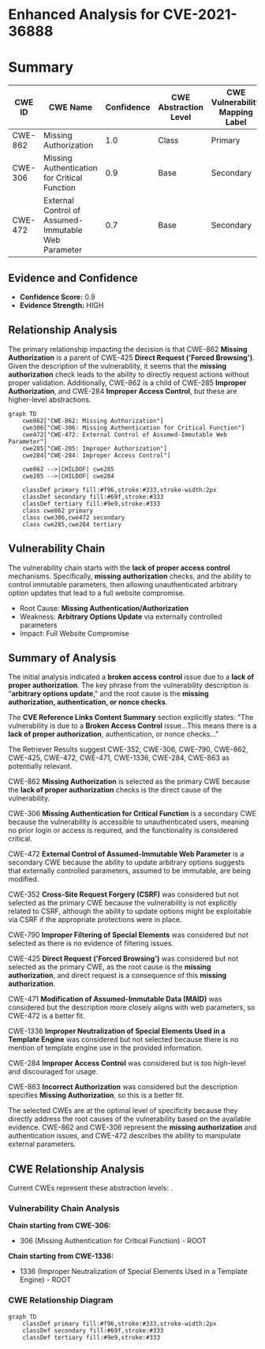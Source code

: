 # Enhanced Analysis for CVE-2021-36888

# Summary
| CWE ID | CWE Name | Confidence | CWE Abstraction Level | CWE Vulnerability Mapping Label | CWE-Vulnerability Mapping Notes |
|---|---|---|---|---|---|
| CWE-862 | Missing Authorization | 1.0 | Class | Primary | Allowed-with-Review |
| CWE-306 | Missing Authentication for Critical Function | 0.9 | Base | Secondary | Allowed |
| CWE-472 | External Control of Assumed-Immutable Web Parameter | 0.7 | Base | Secondary | Allowed |

## Evidence and Confidence

*   **Confidence Score:** 0.9
*   **Evidence Strength:** HIGH

## Relationship Analysis
The primary relationship impacting the decision is that CWE-862 **Missing Authorization** is a parent of CWE-425 **Direct Request ('Forced Browsing')**. Given the description of the vulnerability, it seems that the **missing authorization** check leads to the ability to directly request actions without proper validation. Additionally, CWE-862 is a child of CWE-285 **Improper Authorization**, and CWE-284 **Improper Access Control**, but these are higher-level abstractions.

```mermaid
graph TD
    cwe862["CWE-862: Missing Authorization"]
    cwe306["CWE-306: Missing Authentication for Critical Function"]
    cwe472["CWE-472: External Control of Assumed-Immutable Web Parameter"]
    cwe285["CWE-285: Improper Authorization"]
    cwe284["CWE-284: Improper Access Control"]

    cwe862 -->|CHILDOF| cwe285
    cwe285 -->|CHILDOF| cwe284

    classDef primary fill:#f96,stroke:#333,stroke-width:2px
    classDef secondary fill:#69f,stroke:#333
    classDef tertiary fill:#9e9,stroke:#333
    class cwe862 primary
    class cwe306,cwe472 secondary
    class cwe285,cwe284 tertiary
```

## Vulnerability Chain
The vulnerability chain starts with the **lack of proper access control** mechanisms. Specifically, **missing authorization** checks, and the ability to control immutable parameters, then allowing unauthenticated arbitrary option updates that lead to a full website compromise.
  - Root Cause: **Missing Authentication/Authorization**
  - Weakness: **Arbitrary Options Update** via externally controlled parameters
  - Impact: Full Website Compromise

## Summary of Analysis
The initial analysis indicated a **broken access control** issue due to a **lack of proper authorization**. The key phrase from the vulnerability description is "**arbitrary options update**," and the root cause is the **missing authorization, authentication, or nonce checks**.

The **CVE Reference Links Content Summary** section explicitly states: "The vulnerability is due to a **Broken Access Control** issue...This means there is a **lack of proper authorization**, authentication, or nonce checks..."

The Retriever Results suggest CWE-352, CWE-306, CWE-790, CWE-862, CWE-425, CWE-472, CWE-471, CWE-1336, CWE-284, CWE-863 as potentially relevant.

CWE-862 **Missing Authorization** is selected as the primary CWE because the **lack of proper authorization** checks is the direct cause of the vulnerability.

CWE-306 **Missing Authentication for Critical Function** is a secondary CWE because the vulnerability is accessible to unauthenticated users, meaning no prior login or access is required, and the functionality is considered critical.

CWE-472 **External Control of Assumed-Immutable Web Parameter** is a secondary CWE because the ability to update arbitrary options suggests that externally controlled parameters, assumed to be immutable, are being modified.

CWE-352 **Cross-Site Request Forgery (CSRF)** was considered but not selected as the primary CWE because the vulnerability is not explicitly related to CSRF, although the ability to update options might be exploitable via CSRF if the appropriate protections were in place.

CWE-790 **Improper Filtering of Special Elements** was considered but not selected as there is no evidence of filtering issues.

CWE-425 **Direct Request ('Forced Browsing')** was considered but not selected as the primary CWE, as the root cause is the **missing authorization**, and direct request is a consequence of this **missing authorization**.

CWE-471 **Modification of Assumed-Immutable Data (MAID)** was considered but the description more closely aligns with web parameters, so CWE-472 is a better fit.

CWE-1336 **Improper Neutralization of Special Elements Used in a Template Engine** was considered but not selected because there is no mention of template engine use in the provided information.

CWE-284 **Improper Access Control** was considered but is too high-level and discouraged for usage.

CWE-863 **Incorrect Authorization** was considered but the description specifies **Missing Authorization**, so this is a better fit.

The selected CWEs are at the optimal level of specificity because they directly address the root causes of the vulnerability based on the available evidence. CWE-862 and CWE-306 represent the **missing authorization** and authentication issues, and CWE-472 describes the ability to manipulate external parameters.


## CWE Relationship Analysis

Current CWEs represent these abstraction levels: .


### Vulnerability Chain Analysis

**Chain starting from CWE-306:**
- 306 (Missing Authentication for Critical Function) - ROOT


**Chain starting from CWE-1336:**
- 1336 (Improper Neutralization of Special Elements Used in a Template Engine) - ROOT



### CWE Relationship Diagram

```mermaid
graph TD
    classDef primary fill:#f96,stroke:#333,stroke-width:2px
    classDef secondary fill:#69f,stroke:#333
    classDef tertiary fill:#9e9,stroke:#333
```